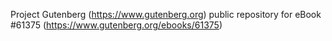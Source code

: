 Project Gutenberg (https://www.gutenberg.org) public repository for
eBook #61375 (https://www.gutenberg.org/ebooks/61375)
